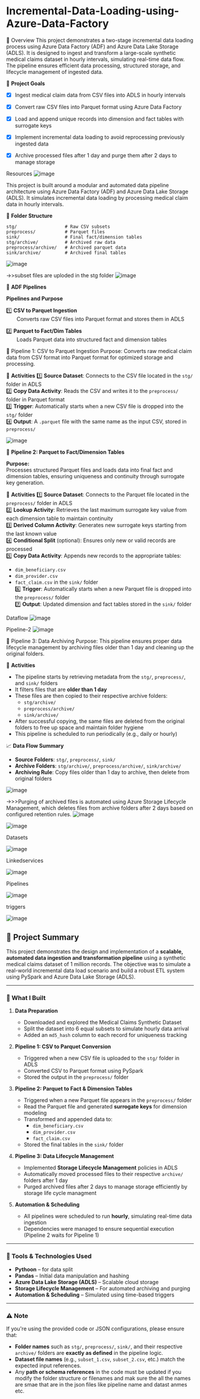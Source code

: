 # Incremental-Data-Loading-using-Azure-Data-Factory

📝 Overview
This project demonstrates a two-stage incremental data loading process using Azure Data Factory (ADF) and Azure Data Lake Storage (ADLS). 
It is designed to ingest and transform a large-scale synthetic medical claims dataset in hourly intervals, simulating real-time data flow. 
The pipeline ensures efficient data processing, structured storage, and lifecycle management of ingested data.

🎯 **Project Goals**
- [x] Ingest medical claim data from CSV files into ADLS in hourly intervals  
- [x] Convert raw CSV files into Parquet format using Azure Data Factory  
- [x] Load and append unique records into dimension and fact tables with surrogate keys  
- [x] Implement incremental data loading to avoid reprocessing previously ingested data  
- [x] Archive processed files after 1 day and purge them after 2 days to manage storage  


Resources
![image](https://github.com/user-attachments/assets/5208a15f-59f9-47e0-b824-c345bea7c85f)

This project is built around a modular and automated data pipeline architecture using Azure Data Factory (ADF) and Azure Data Lake Storage (ADLS). 
It simulates incremental data loading by processing medical claim data in hourly intervals.

📂 **Folder Structure**
```
stg/                  # Raw CSV subsets  
preprocess/           # Parquet files  
sink/                 # Final fact/dimension tables  
stg/archive/          # Archived raw data  
preprocess/archive/   # Archived parquet data  
sink/archive/         # Archived final tables  
```


![image](https://github.com/user-attachments/assets/1bb31990-1bed-41e0-b199-184150f2278b)

->>subset files are uploded in the stg folder
![image](https://github.com/user-attachments/assets/6bdea213-7e2f-42b0-81e8-52da932cd974)


📑 **ADF Pipelines**

**Pipelines and Purpose**

1️⃣ **CSV to Parquet Ingestion**  
  Converts raw CSV files into Parquet format and stores them in ADLS

2️⃣ **Parquet to Fact/Dim Tables**  
  Loads Parquet data into structured fact and dimension tables



🔄 Pipeline 1: CSV to Parquet Ingestion
Purpose: Converts raw medical claim data from CSV format into Parquet format for optimized storage and processing.

📌 **Activities**
1️⃣ **Source Dataset**: Connects to the CSV file located in the `stg/` folder in ADLS  
2️⃣ **Copy Data Activity**: Reads the CSV and writes it to the `preprocess/` folder in Parquet format  
3️⃣ **Trigger**: Automatically starts when a new CSV file is dropped into the `stg/` folder  
4️⃣ **Output**: A `.parquet` file with the same name as the input CSV, stored in `preprocess/`  


![image](https://github.com/user-attachments/assets/f54d3646-a513-4da9-915d-9b7a09a572cb)

🔄 **Pipeline 2: Parquet to Fact/Dimension Tables**

**Purpose:**  
Processes structured Parquet files and loads data into final fact and dimension tables, ensuring uniqueness and continuity through surrogate key generation.



📌 **Activities**
1️⃣ **Source Dataset**: Connects to the Parquet file located in the `preprocess/` folder in ADLS  
2️⃣ **Lookup Activity**: Retrieves the last maximum surrogate key value from each dimension table to maintain continuity  
3️⃣ **Derived Column Activity**: Generates new surrogate keys starting from the last known value  
4️⃣ **Conditional Split** (optional): Ensures only new or valid records are processed  
5️⃣ **Copy Data Activity**: Appends new records to the appropriate tables:
   - `dim_beneficiary.csv`  
   - `dim_provider.csv`  
   - `fact_claim.csv` in the `sink/` folder  
6️⃣ **Trigger**: Automatically starts when a new Parquet file is dropped into the `preprocess/` folder  
7️⃣ **Output**: Updated dimension and fact tables stored in the `sink/` folder  


Dataflow 
![image](https://github.com/user-attachments/assets/d70c42be-01ef-4506-bb86-99162b0328d6)

Pipeline-2
![image](https://github.com/user-attachments/assets/734d7fdc-c91d-4f04-92a8-376c9a2a36c7)

🔄 Pipeline 3: Data Archiving 
Purpose: This pipeline ensures proper data lifecycle management by archiving files older than 1 day and cleaning up the original folders. 

📌 **Activities**
- The pipeline starts by retrieving metadata from the `stg/`, `preprocess/`, and `sink/` folders  
- It filters files that are **older than 1 day**  
- These files are then copied to their respective archive folders:  
  - `stg/archive/`  
  - `preprocess/archive/`  
  - `sink/archive/`  
- After successful copying, the same files are deleted from the original folders to free up space and maintain folder hygiene  
- This pipeline is scheduled to run periodically (e.g., daily or hourly)  

📈 **Data Flow Summary**
- **Source Folders**: `stg/`, `preprocess/`, `sink/`  
- **Archive Folders**: `stg/archive/`, `preprocess/archive/`, `sink/archive/`  
- **Archiving Rule**: Copy files older than 1 day to archive, then delete from original folders  


![image](https://github.com/user-attachments/assets/3976e0ad-3725-488e-b0e0-3b6d4e0cd2cc)

->>>Purging of archived files is automated using Azure Storage Lifecycle Management, which deletes files from archive folders after 2 days based on configured retention rules.
![image](https://github.com/user-attachments/assets/9018a217-0958-4e89-a5c7-8d5a36202227)

![image](https://github.com/user-attachments/assets/ea021042-5158-4519-b876-065236c6f19a)



Datasets

![image](https://github.com/user-attachments/assets/d187fed2-e056-424b-a70e-b83415df7e6c)

Linkedservices

![image](https://github.com/user-attachments/assets/36ea1f2d-07f3-43c5-acce-54ea576e2c86)



Pipelines

![image](https://github.com/user-attachments/assets/6c2e85fb-2a3b-4bb8-883a-735d330be539)


triggers

![image](https://github.com/user-attachments/assets/6aba5e13-79cc-481c-a943-a338b11405bf)


## 📘 Project Summary

This project demonstrates the design and implementation of a **scalable, automated data ingestion and transformation pipeline** using a synthetic medical claims dataset of 1 million records. The objective was to simulate a real-world incremental data load scenario and build a robust ETL system using PySpark and Azure Data Lake Storage (ADLS).

---

### 🔧 What I Built

1. **Data Preparation**  
   - Downloaded and explored the Medical Claims Synthetic Dataset  
   - Split the dataset into 6 equal subsets to simulate hourly data arrival  
   - Added an `md5_hash` column to each record for uniqueness tracking

2. **Pipeline 1: CSV to Parquet Conversion**  
   - Triggered when a new CSV file is uploaded to the `stg/` folder in ADLS  
   - Converted CSV to Parquet format using PySpark  
   - Stored the output in the `preprocess/` folder

3. **Pipeline 2: Parquet to Fact & Dimension Tables**  
   - Triggered when a new Parquet file appears in the `preprocess/` folder  
   - Read the Parquet file and generated **surrogate keys** for dimension modeling  
   - Transformed and appended data to:
     - `dim_beneficiary.csv`
     - `dim_provider.csv`
     - `fact_claim.csv`  
   - Stored the final tables in the `sink/` folder

4. **Pipeline 3: Data Lifecycle Management**  
   - Implemented **Storage Lifecycle Management** policies in ADLS  
   - Automatically moved processed files to their respective `archive/` folders after 1 day  
   - Purged archived files after 2 days to manage storage efficiently by storage life cycle managment

5. **Automation & Scheduling**  
   - All pipelines were scheduled to run **hourly**, simulating real-time data ingestion  
   - Dependencies were managed to ensure sequential execution (Pipeline 2 waits for Pipeline 1)

---

### 🧰 Tools & Technologies Used

- **Pythoon** – for data split
- **Pandas** – Initial data manipulation and hashing  
- **Azure Data Lake Storage (ADLS)** – Scalable cloud storage    
- **Storage Lifecycle Management** – For automated archiving and purging  
- **Automation & Scheduling** – Simulated using time-based triggers

---

### ⚠️ Note

If you're using the provided code or JSON configurations, please ensure that:
- **Folder names** such as `stg/`, `preprocess/`, `sink/`, and their respective `archive/` folders are **exactly as defined** in the pipeline logic.
- **Dataset file names** (e.g., `subset_1.csv`, `subset_2.csv`, etc.) match the expected input references.
- Any **path or schema references** in the code must be updated if you modify the folder structure or filenames and  mak sure the all the names are smae that are in the json files like pipeline name and datast anmes etc.






